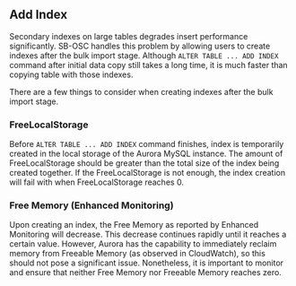 ## Add Index
Secondary indexes on large tables degrades insert performance significantly. SB-OSC handles this problem by allowing users to create indexes after the bulk import stage. Although `ALTER TABLE ... ADD INDEX` command after initial data copy still takes a long time, it is much faster than copying table with those indexes.  

There are a few things to consider when creating indexes after the bulk import stage.

### FreeLocalStorage
Before `ALTER TABLE ... ADD INDEX` command finishes, index is temporarily created in the local storage of the Aurora MySQL instance. The amount of FreeLocalStorage should be greater than the total size of the index being created together. If the FreeLocalStorage is not enough, the index creation will fail with when FreeLocalStorage reaches 0.

### Free Memory (Enhanced Monitoring)
Upon creating an index, the Free Memory as reported by Enhanced Monitoring will decrease. This decrease continues rapidly until it reaches a certain value. However, Aurora has the capability to immediately reclaim memory from Freeable Memory (as observed in CloudWatch), so this should not pose a significant issue. Nonetheless, it is important to monitor and ensure that neither Free Memory nor Freeable Memory reaches zero.

